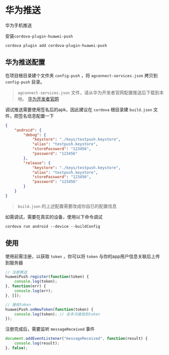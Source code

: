  # 华为推送

华为手机推送

安装`cordova-plugin-huawei-push`

 ```
 cordova plugin add cordova-plugin-huawei-push
 ```

## 华为推送配置

在项目根目录建个文件夹 `config-push` ，将 `agconnect-services.json` 拷贝到 `config-push` 目录。

> `agconnect-services.json` 文件，请从华为开发者官网配置推送后下载到本地。
> [华为开发者官网](https://developer.huawei.com/consumer/cn/)

调试推送需要使用签名后的apk，因此建议在 `cordova` 根目录建 `build.json` 文件，把签名信息配置一下

``` json
{
    "android": {
        "debug": {
            "keystore": "./keys/testpush.keystore",
            "alias": "testpush.keystore",
            "storePassword": "123456",
            "password": "123456"
        },
        "release": {
            "keystore": "./keys/testpush.keystore",
            "alias": "testpush.keystore",
            "storePassword": "123456",
            "password": "123456"
        }
    }
}
```

> `build.json` 的上述配置需要改成你自已的配置信息

如需调试，需要在真实的设备，使用以下命令调试

``` shell
cordova run android --device --buildConfig
```

## 使用

使用前需注册，以获取 `token` ，你可以将 `token` 与你的app用户信息关联后上传到服务器

``` js
// 注册推送
huaweiPush.register(function(token) {
    console.log(token);
}, function(err) {
    console.log(err);
}, []);

// 接收token
huaweiPush.onNewToken(function(token) {
    console.log(token); // 会多次接收到token
});
```

注册完成后，需要监听 `messageReceived` 事件

``` js
document.addEventListener("messageReceived", function(result) {
    console.log(result);
}, false);
```
